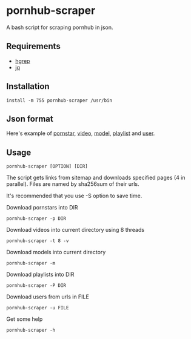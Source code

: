 # pornhub-scraper

A bash script for scraping pornhub in json.

## Requirements

 - [hgrep](https://github.com/TUVIMEN/hgrep)
 - [jq](https://github.com/stedolan/jq)

## Installation

    install -m 755 pornhub-scraper /usr/bin

## Json format

Here's example of [pornstar](pornstar-example.json), [video](video-example.json), [model](model-example.json), [playlist](playlist-example.json) and [user](user-example.json).

## Usage

    pornhub-scraper [OPTION] [DIR]

The script gets links from sitemap and downloads specified pages (4 in parallel). Files are named by sha256sum of their urls.

It's recommended that you use -S option to save time.

Download pornstars into DIR

    pornhub-scraper -p DIR

Download videos into current directory using 8 threads

    pornhub-scraper -t 8 -v

Download models into current directory

    pornhub-scraper -m

Download playlists into DIR

    pornhub-scraper -P DIR

Download users from urls in FILE

    pornhub-scraper -u FILE

Get some help

    pornhub-scraper -h
